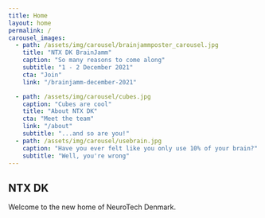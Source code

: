 ```yaml
---
title: Home
layout: home
permalink: /
carousel_images:
  - path: /assets/img/carousel/brainjammposter_carousel.jpg
    title: "NTX DK BrainJamm"
    caption: "So many reasons to come along"
    subtitle: "1 - 2 December 2021"
    cta: "Join"
    link: "/brainjamm-december-2021"

  - path: /assets/img/carousel/cubes.jpg
    caption: "Cubes are cool"
    title: "About NTX DK"
    cta: "Meet the team"
    link: "/about"
    subtitle: "...and so are you!"
  - path: /assets/img/carousel/usebrain.jpg
    caption: "Have you ever felt like you only use 10% of your brain?"
    subtitle: "Well, you're wrong"
---
```


## NTX DK

Welcome to the new home of NeuroTech Denmark.

